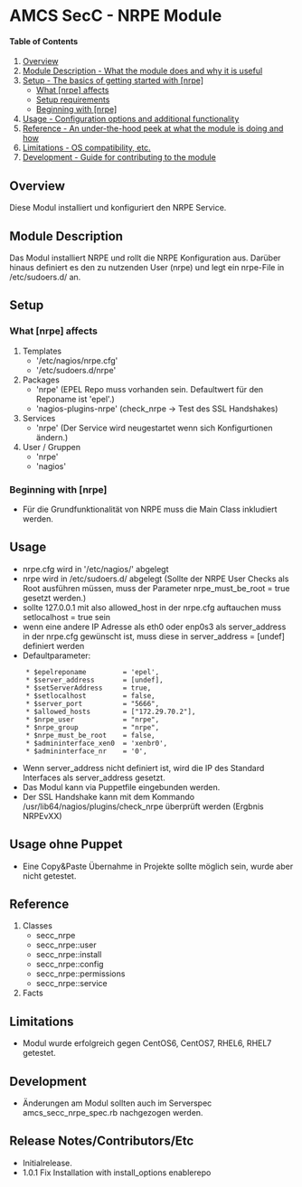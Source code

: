 # AMCS SecC - NRPE Module

#### Table of Contents

1. [Overview](#overview)
2. [Module Description - What the module does and why it is useful](#module-description)
3. [Setup - The basics of getting started with [nrpe]](#setup)
    * [What [nrpe] affects](#what-[nrpe]-affects)
    * [Setup requirements](#setup-requirements)
    * [Beginning with [nrpe]](#beginning-with-[nrpe])
4. [Usage - Configuration options and additional functionality](#usage)
5. [Reference - An under-the-hood peek at what the module is doing and how](#reference)
5. [Limitations - OS compatibility, etc.](#limitations)
6. [Development - Guide for contributing to the module](#development)

## Overview

Diese Modul installiert und konfiguriert den NRPE Service. 

## Module Description

Das Modul installiert NRPE und rollt die NRPE Konfiguration aus. Darüber hinaus definiert es den zu nutzenden User (nrpe) und legt ein nrpe-File in /etc/sudoers.d/ an.

## Setup

### What [nrpe] affects

1. Templates
    * '/etc/nagios/nrpe.cfg'
    * '/etc/sudoers.d/nrpe'
1. Packages
    * 'nrpe' (EPEL Repo muss vorhanden sein. Defaultwert für den Reponame ist 'epel'.)
    * 'nagios-plugins-nrpe' (check_nrpe -> Test des SSL Handshakes)
1. Services
    * 'nrpe' (Der Service wird neugestartet wenn sich Konfigurtionen ändern.)
1. User / Gruppen
    * 'nrpe'
    * 'nagios' 

### Beginning with [nrpe]

* Für die Grundfunktionalität von NRPE muss die Main Class inkludiert werden.

## Usage

* nrpe.cfg wird in '/etc/nagios/' abgelegt
* nrpe wird in /etc/sudoers.d/ abgelegt (Sollte der NRPE User Checks als Root ausführen müssen, muss der Parameter nrpe_must_be_root = true gesetzt werden.)
* sollte 127.0.0.1 mit also allowed_host in der nrpe.cfg auftauchen muss setlocalhost = true sein
* wenn eine andere IP Adresse als eth0 oder enp0s3 als server_address in der nrpe.cfg gewünscht ist, muss  diese in server_address = [undef] definiert werden
* Defaultparameter:
```
	* $epelreponame         = 'epel',
	* $server_address       = [undef],
	* $setServerAddress     = true,
	* $setlocalhost         = false,
	* $server_port          = "5666",
	* $allowed_hosts        = ["172.29.70.2"],
	* $nrpe_user            = "nrpe",
	* $nrpe_group           = "nrpe",
	* $nrpe_must_be_root    = false,
	* $admininterface_xen0  = 'xenbr0',
	* $admininterface_nr    = '0', 
```
* Wenn server_address nicht definiert ist, wird die IP des Standard Interfaces als server_address gesetzt.
* Das Modul kann via Puppetfile eingebunden werden.
* Der SSL Handshake kann mit dem Kommando /usr/lib64/nagios/plugins/check_nrpe <IP> überprüft werden (Ergbnis NRPEvXX)

## Usage ohne Puppet

* Eine Copy&Paste Übernahme in Projekte sollte möglich sein, wurde aber nicht getestet.

## Reference

1. Classes
    * secc_nrpe
    * secc_nrpe::user
    * secc_nrpe::install
    * secc_nrpe::config
    * secc_nrpe::permissions
    * secc_nrpe::service
1. Facts

## Limitations

* Modul wurde erfolgreich gegen CentOS6, CentOS7, RHEL6, RHEL7 getestet.

## Development

* Änderungen am Modul sollten auch im Serverspec amcs_secc_nrpe_spec.rb nachgezogen werden.

## Release Notes/Contributors/Etc

* Initialrelease.
* 1.0.1 Fix Installation with install_options enablerepo
